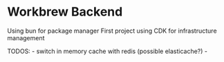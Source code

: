 # Workbrew Backend
Using bun for package manager 
First project using CDK for infrastructure management


TODOS: 
    - switch in memory cache with redis (possible elasticache?)
    - 
